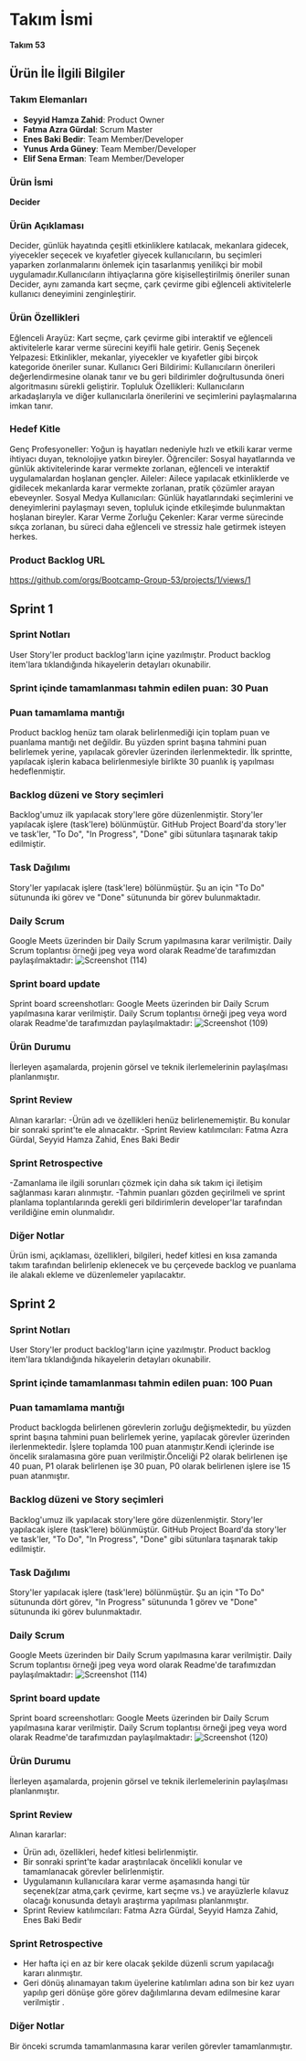 # Takım İsmi
**Takım 53**

## Ürün İle İlgili Bilgiler

### Takım Elemanları
- **Seyyid Hamza Zahid**: Product Owner
- **Fatma Azra Gürdal**: Scrum Master
- **Enes Baki Bedir**: Team Member/Developer
- **Yunus Arda Güney**: Team Member/Developer
- **Elif Sena Erman**: Team Member/Developer

### Ürün İsmi
**Decider**

### Ürün Açıklaması
Decider, günlük hayatında çeşitli etkinliklere katılacak, mekanlara gidecek, yiyecekler seçecek ve kıyafetler giyecek kullanıcıların, bu seçimleri yaparken zorlanmalarını önlemek için tasarlanmış
yenilikçi bir mobil uygulamadır.Kullanıcıların ihtiyaçlarına göre kişiselleştirilmiş öneriler sunan Decider, aynı zamanda kart seçme, çark çevirme gibi eğlenceli aktivitelerle kullanıcı deneyimini zenginleştirir.

### Ürün Özellikleri
Eğlenceli Arayüz: Kart seçme, çark çevirme gibi interaktif ve eğlenceli aktivitelerle karar verme sürecini keyifli hale getirir.
Geniş Seçenek Yelpazesi: Etkinlikler, mekanlar, yiyecekler ve kıyafetler gibi birçok kategoride öneriler sunar.
Kullanıcı Geri Bildirimi: Kullanıcıların önerileri değerlendirmesine olanak tanır ve bu geri bildirimler doğrultusunda öneri algoritmasını sürekli geliştirir.
Topluluk Özellikleri: Kullanıcıların arkadaşlarıyla ve diğer kullanıcılarla önerilerini ve seçimlerini paylaşmalarına imkan tanır.

### Hedef Kitle
Genç Profesyoneller: Yoğun iş hayatları nedeniyle hızlı ve etkili karar verme ihtiyacı duyan, teknolojiye yatkın bireyler.
Öğrenciler: Sosyal hayatlarında ve günlük aktivitelerinde karar vermekte zorlanan, eğlenceli ve interaktif uygulamalardan hoşlanan gençler.
Aileler: Ailece yapılacak etkinliklerde ve gidilecek mekanlarda karar vermekte zorlanan, pratik çözümler arayan ebeveynler.
Sosyal Medya Kullanıcıları: Günlük hayatlarındaki seçimlerini ve deneyimlerini paylaşmayı seven, topluluk içinde etkileşimde bulunmaktan hoşlanan bireyler.
Karar Verme Zorluğu Çekenler: Karar verme sürecinde sıkça zorlanan, bu süreci daha eğlenceli ve stressiz hale getirmek isteyen herkes.

### Product Backlog URL
https://github.com/orgs/Bootcamp-Group-53/projects/1/views/1

## Sprint 1

### Sprint Notları
User Story'ler product backlog'ların içine yazılmıştır. Product backlog item'lara tıklandığında hikayelerin detayları okunabilir.

### Sprint içinde tamamlanması tahmin edilen puan: 30 Puan

### Puan tamamlama mantığı
Product backlog henüz tam olarak belirlenmediği için toplam puan ve puanlama mantığı net değildir. Bu yüzden sprint başına tahmini puan belirlemek yerine, yapılacak görevler üzerinden ilerlenmektedir. İlk sprintte, yapılacak işlerin kabaca belirlenmesiyle birlikte 30 puanlık iş yapılması hedeflenmiştir.

### Backlog düzeni ve Story seçimleri
Backlog'umuz ilk yapılacak story'lere göre düzenlenmiştir. Story'ler yapılacak işlere (task'lere) bölünmüştür. GitHub Project Board'da story'ler ve task'ler, "To Do", "In Progress", "Done" gibi sütunlara taşınarak takip edilmiştir.

### Task Dağılımı
Story'ler yapılacak işlere (task'lere) bölünmüştür. Şu an için "To Do" sütununda iki görev ve "Done" sütununda bir görev bulunmaktadır.

### Daily Scrum
Google Meets üzerinden bir Daily Scrum yapılmasına karar verilmiştir. Daily Scrum toplantısı örneği jpeg veya word olarak Readme'de tarafımızdan paylaşılmaktadır: 
![Screenshot (114)](https://github.com/user-attachments/assets/b362a1eb-e342-47f9-a7bc-5e7afaee967a)


### Sprint board update
Sprint board screenshotları: 
Google Meets üzerinden bir Daily Scrum yapılmasına karar verilmiştir. Daily Scrum toplantısı örneği jpeg veya word olarak Readme'de tarafımızdan paylaşılmaktadır: 
![Screenshot (109)](https://github.com/user-attachments/assets/944612a2-6b86-405f-83e1-f6346a2530f6)

### Ürün Durumu
İlerleyen aşamalarda, projenin görsel ve teknik ilerlemelerinin paylaşılması planlanmıştır.

### Sprint Review
Alınan kararlar: 
-Ürün adı ve özellikleri henüz belirlenememiştir. Bu konular bir sonraki sprint'te ele alınacaktır.
-Sprint Review katılımcıları: Fatma Azra Gürdal, Seyyid Hamza Zahid, Enes Baki Bedir

### Sprint Retrospective
-Zamanlama ile ilgili sorunları çözmek için daha sık takım içi iletişim sağlanması kararı alınmıştır.
-Tahmin puanları gözden geçirilmeli ve sprint planlama toplantılarında gerekli geri bildirimlerin developer'lar tarafından verildiğine emin olunmalıdır.

### Diğer Notlar
Ürün ismi, açıklaması, özellikleri, bilgileri, hedef kitlesi en kısa zamanda takım tarafından belirlenip eklenecek ve bu çerçevede backlog ve puanlama ile alakalı ekleme ve düzenlemeler yapılacaktır.

## Sprint 2

### Sprint Notları
User Story'ler product backlog'ların içine yazılmıştır. Product backlog item'lara tıklandığında hikayelerin detayları okunabilir.

### Sprint içinde tamamlanması tahmin edilen puan: 100 Puan

### Puan tamamlama mantığı
Product backlogda belirlenen görevlerin zorluğu değişmektedir, bu yüzden sprint başına tahmini puan belirlemek yerine, yapılacak görevler üzerinden ilerlenmektedir. İşlere toplamda 100 puan atanmıştır.Kendi içlerinde ise öncelik sıralamasına göre puan verilmiştir.Önceliği P2 olarak belirlenen işe 40 puan, P1 olarak belirlenen işe 30 puan, P0 olarak belirlenen işlere ise 15 puan atanmıştır.

### Backlog düzeni ve Story seçimleri
Backlog'umuz ilk yapılacak story'lere göre düzenlenmiştir. Story'ler yapılacak işlere (task'lere) bölünmüştür. GitHub Project Board'da story'ler ve task'ler, "To Do", "In Progress", "Done" gibi sütunlara taşınarak takip edilmiştir.

### Task Dağılımı
Story'ler yapılacak işlere (task'lere) bölünmüştür. Şu an için "To Do" sütununda dört görev, "In Progress" sütununda 1 görev ve "Done" sütununda iki görev bulunmaktadır.

### Daily Scrum
Google Meets üzerinden bir Daily Scrum yapılmasına karar verilmiştir. Daily Scrum toplantısı örneği jpeg veya word olarak Readme'de tarafımızdan paylaşılmaktadır: 
![Screenshot (114)](https://github.com/user-attachments/assets/3a1f1d55-7e2d-4ed6-aa48-f34be2125ad2)

### Sprint board update
Sprint board screenshotları: 
Google Meets üzerinden bir Daily Scrum yapılmasına karar verilmiştir. Daily Scrum toplantısı örneği jpeg veya word olarak Readme'de tarafımızdan paylaşılmaktadır:
![Screenshot (120)](https://github.com/user-attachments/assets/825f87fd-a864-49a1-b8d8-ca353f13c75c)

### Ürün Durumu
İlerleyen aşamalarda, projenin görsel ve teknik ilerlemelerinin paylaşılması planlanmıştır.

### Sprint Review
Alınan kararlar: 
- Ürün adı, özellikleri, hedef kitlesi belirlenmiştir.
- Bir sonraki sprint'te kadar araştırılacak öncelikli konular ve tamamlanacak görevler belirlenmiştir.
- Uygulamanın kullanıcılara karar verme aşamasında hangi tür seçenek(zar atma,çark çevirme, kart seçme vs.) ve arayüzlerle kılavuz olacağı konusunda detaylı araştırma yapılması planlanmıştır.
- Sprint Review katılımcıları: Fatma Azra Gürdal, Seyyid Hamza Zahid, Enes Baki Bedir

### Sprint Retrospective
- Her hafta içi en az bir kere olacak şekilde düzenli scrum yapılacağı kararı alınmıştır.
- Geri dönüş alınamayan takım üyelerine katılımları adına son bir kez uyarı yapılıp geri dönüşe göre görev dağılımlarına devam edilmesine karar verilmiştir .

### Diğer Notlar
Bir önceki scrumda tamamlanmasına karar verilen görevler tamamlanmıştır.
